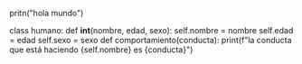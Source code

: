 pritn("hola mundo")



class humano:
    def __int__(nombre, edad, sexo):
        self.nombre = nombre
        self.edad = edad
        self.sexo = sexo
    def comportamiento(conducta):
        print(f"la conducta que está haciendo {self.nombre} es {conducta}")
        
    
